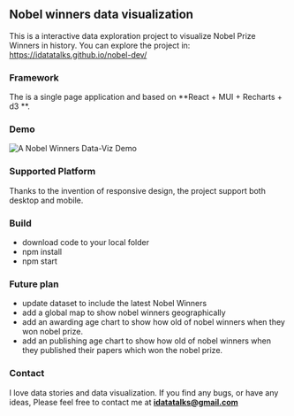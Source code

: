 ## Nobel winners data visualization

This is a interactive data exploration project to visualize Nobel Prize Winners in history.
You can explore the project in:  
https://idatatalks.github.io/nobel-dev/

### Framework

The is a single page application and based on **React + MUI + Recharts + d3 **.

### Demo

![A Nobel Winners Data-Viz Demo ](https://media.giphy.com/media/NA3gKZhxUcPK6GJhW0/giphy.gif)


### Supported Platform
Thanks to the invention of responsive design,
the project support both desktop and mobile.

### Build
- download code to your local folder
- npm install
- npm start

### Future plan
- update dataset to include the latest Nobel Winners
- add a global map to show nobel winners geographically
- add an awarding age chart to show how old of nobel winners when they won nobel prize.
- add an publishing age chart to show how old of nobel winners when they published their papers which won the nobel prize.

### Contact
I love data stories and data visualization.
If you find any bugs, or have any ideas,
Please feel free to contact me at **idatatalks@gmail.com**

